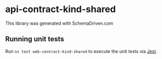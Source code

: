 
# api-contract-kind-shared

This library was generated with SchemaDriven.com

## Running unit tests

Run `nx test web-contract-kind-shared` to execute the unit tests via [Jest](https://jestjs.io).

